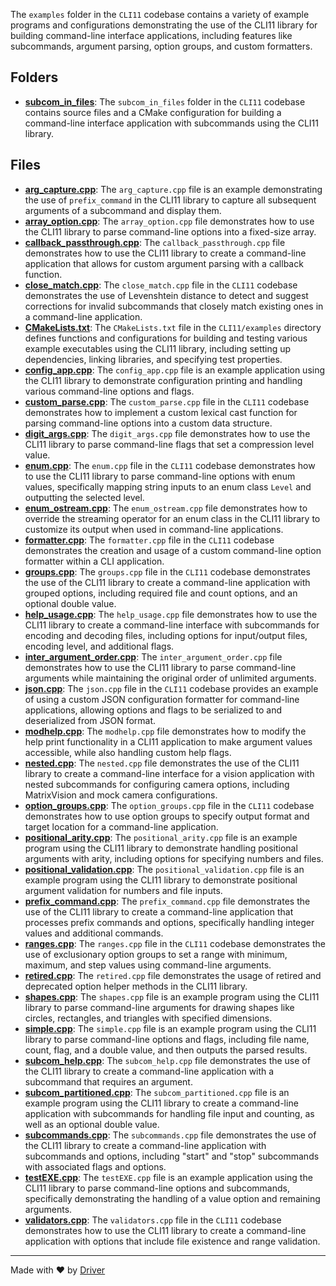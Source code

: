 <!--------------------------------------------------------------------------------->
<!-- IMPORTANT: This file is auto-generated by Driver (https://driver.ai). -------->
<!-- Manual edits may be overwritten on future commits. --------------------------->
<!--------------------------------------------------------------------------------->

The `examples` folder in the `CLI11` codebase contains a variety of example programs and configurations demonstrating the use of the CLI11 library for building command-line interface applications, including features like subcommands, argument parsing, option groups, and custom formatters.

## Folders
- **[subcom_in_files](subcom_in_files/README.md)**: The `subcom_in_files` folder in the `CLI11` codebase contains source files and a CMake configuration for building a command-line interface application with subcommands using the CLI11 library.

## Files
- **[arg_capture.cpp](arg_capture.cpp.md)**: The `arg_capture.cpp` file is an example demonstrating the use of `prefix_command` in the CLI11 library to capture all subsequent arguments of a subcommand and display them.
- **[array_option.cpp](array_option.cpp.md)**: The `array_option.cpp` file demonstrates how to use the CLI11 library to parse command-line options into a fixed-size array.
- **[callback_passthrough.cpp](callback_passthrough.cpp.md)**: The `callback_passthrough.cpp` file demonstrates how to use the CLI11 library to create a command-line application that allows for custom argument parsing with a callback function.
- **[close_match.cpp](close_match.cpp.md)**: The `close_match.cpp` file in the `CLI11` codebase demonstrates the use of Levenshtein distance to detect and suggest corrections for invalid subcommands that closely match existing ones in a command-line application.
- **[CMakeLists.txt](CMakeLists.txt.md)**: The `CMakeLists.txt` file in the `CLI11/examples` directory defines functions and configurations for building and testing various example executables using the CLI11 library, including setting up dependencies, linking libraries, and specifying test properties.
- **[config_app.cpp](config_app.cpp.md)**: The `config_app.cpp` file is an example application using the CLI11 library to demonstrate configuration printing and handling various command-line options and flags.
- **[custom_parse.cpp](custom_parse.cpp.md)**: The `custom_parse.cpp` file in the `CLI11` codebase demonstrates how to implement a custom lexical cast function for parsing command-line options into a custom data structure.
- **[digit_args.cpp](digit_args.cpp.md)**: The `digit_args.cpp` file demonstrates how to use the CLI11 library to parse command-line flags that set a compression level value.
- **[enum.cpp](enum.cpp.md)**: The `enum.cpp` file in the `CLI11` codebase demonstrates how to use the CLI11 library to parse command-line options with enum values, specifically mapping string inputs to an enum class `Level` and outputting the selected level.
- **[enum_ostream.cpp](enum_ostream.cpp.md)**: The `enum_ostream.cpp` file demonstrates how to override the streaming operator for an enum class in the CLI11 library to customize its output when used in command-line applications.
- **[formatter.cpp](formatter.cpp.md)**: The `formatter.cpp` file in the `CLI11` codebase demonstrates the creation and usage of a custom command-line option formatter within a CLI application.
- **[groups.cpp](groups.cpp.md)**: The `groups.cpp` file in the `CLI11` codebase demonstrates the use of the CLI11 library to create a command-line application with grouped options, including required file and count options, and an optional double value.
- **[help_usage.cpp](help_usage.cpp.md)**: The `help_usage.cpp` file demonstrates how to use the CLI11 library to create a command-line interface with subcommands for encoding and decoding files, including options for input/output files, encoding level, and additional flags.
- **[inter_argument_order.cpp](inter_argument_order.cpp.md)**: The `inter_argument_order.cpp` file demonstrates how to use the CLI11 library to parse command-line arguments while maintaining the original order of unlimited arguments.
- **[json.cpp](json.cpp.md)**: The `json.cpp` file in the `CLI11` codebase provides an example of using a custom JSON configuration formatter for command-line applications, allowing options and flags to be serialized to and deserialized from JSON format.
- **[modhelp.cpp](modhelp.cpp.md)**: The `modhelp.cpp` file demonstrates how to modify the help print functionality in a CLI11 application to make argument values accessible, while also handling custom help flags.
- **[nested.cpp](nested.cpp.md)**: The `nested.cpp` file demonstrates the use of the CLI11 library to create a command-line interface for a vision application with nested subcommands for configuring camera options, including MatrixVision and mock camera configurations.
- **[option_groups.cpp](option_groups.cpp.md)**: The `option_groups.cpp` file in the `CLI11` codebase demonstrates how to use option groups to specify output format and target location for a command-line application.
- **[positional_arity.cpp](positional_arity.cpp.md)**: The `positional_arity.cpp` file is an example program using the CLI11 library to demonstrate handling positional arguments with arity, including options for specifying numbers and files.
- **[positional_validation.cpp](positional_validation.cpp.md)**: The `positional_validation.cpp` file is an example program using the CLI11 library to demonstrate positional argument validation for numbers and file inputs.
- **[prefix_command.cpp](prefix_command.cpp.md)**: The `prefix_command.cpp` file demonstrates the use of the CLI11 library to create a command-line application that processes prefix commands and options, specifically handling integer values and additional commands.
- **[ranges.cpp](ranges.cpp.md)**: The `ranges.cpp` file in the `CLI11` codebase demonstrates the use of exclusionary option groups to set a range with minimum, maximum, and step values using command-line arguments.
- **[retired.cpp](retired.cpp.md)**: The `retired.cpp` file demonstrates the usage of retired and deprecated option helper methods in the CLI11 library.
- **[shapes.cpp](shapes.cpp.md)**: The `shapes.cpp` file is an example program using the CLI11 library to parse command-line arguments for drawing shapes like circles, rectangles, and triangles with specified dimensions.
- **[simple.cpp](simple.cpp.md)**: The `simple.cpp` file is an example program using the CLI11 library to parse command-line options and flags, including file name, count, flag, and a double value, and then outputs the parsed results.
- **[subcom_help.cpp](subcom_help.cpp.md)**: The `subcom_help.cpp` file demonstrates the use of the CLI11 library to create a command-line application with a subcommand that requires an argument.
- **[subcom_partitioned.cpp](subcom_partitioned.cpp.md)**: The `subcom_partitioned.cpp` file is an example program using the CLI11 library to create a command-line application with subcommands for handling file input and counting, as well as an optional double value.
- **[subcommands.cpp](subcommands.cpp.md)**: The `subcommands.cpp` file demonstrates the use of the CLI11 library to create a command-line application with subcommands and options, including "start" and "stop" subcommands with associated flags and options.
- **[testEXE.cpp](testEXE.cpp.md)**: The `testEXE.cpp` file is an example application using the CLI11 library to parse command-line options and subcommands, specifically demonstrating the handling of a value option and remaining arguments.
- **[validators.cpp](validators.cpp.md)**: The `validators.cpp` file in the `CLI11` codebase demonstrates how to use the CLI11 library to create a command-line application with options that include file existence and range validation.

---
Made with ❤️ by [Driver](https://www.driver.ai/)
